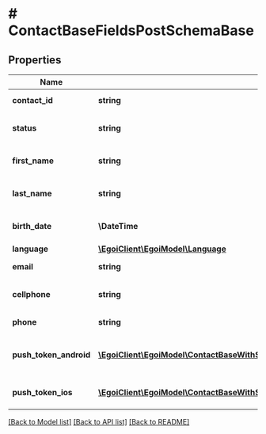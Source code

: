 # # ContactBaseFieldsPostSchemaBase

## Properties

Name | Type | Description | Notes
------------ | ------------- | ------------- | -------------
**contact_id** | **string** |  | [optional] [readonly]
**status** | **string** | Status of the contact | [optional] [default to 'active']
**first_name** | **string** | First name of the contact | [optional]
**last_name** | **string** | Last name of the contact | [optional]
**birth_date** | **\DateTime** | Birth date of the contact | [optional]
**language** | [**\EgoiClient\EgoiModel\Language**](Language.md) |  | [optional]
**email** | **string** | Email of the contact | [optional]
**cellphone** | **string** | Cellphone of the contact | [optional]
**phone** | **string** | Phone of the contact | [optional]
**push_token_android** | [**\EgoiClient\EgoiModel\ContactBaseWithStatusNoRemovedFieldsSchemaBasePushTokenAndroidInner[]**](ContactBaseWithStatusNoRemovedFieldsSchemaBasePushTokenAndroidInner.md) | Android push token of the contact | [optional]
**push_token_ios** | [**\EgoiClient\EgoiModel\ContactBaseWithStatusNoRemovedFieldsSchemaBasePushTokenIosInner[]**](ContactBaseWithStatusNoRemovedFieldsSchemaBasePushTokenIosInner.md) | IOS push token of the contact | [optional]

[[Back to Model list]](../../README.md#models) [[Back to API list]](../../README.md#endpoints) [[Back to README]](../../README.md)
